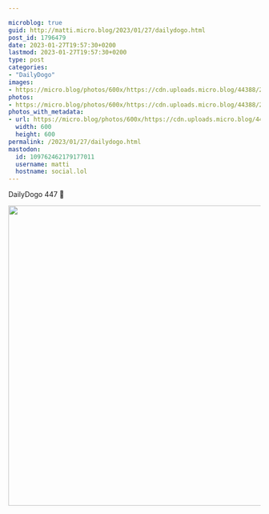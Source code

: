 ```yaml
---

microblog: true
guid: http://matti.micro.blog/2023/01/27/dailydogo.html
post_id: 1796479
date: 2023-01-27T19:57:30+0200
lastmod: 2023-01-27T19:57:30+0200
type: post
categories:
- "DailyDogo"
images:
- https://micro.blog/photos/600x/https://cdn.uploads.micro.blog/44388/2023/c437089f9a.jpg
photos:
- https://micro.blog/photos/600x/https://cdn.uploads.micro.blog/44388/2023/c437089f9a.jpg
photos_with_metadata:
- url: https://micro.blog/photos/600x/https://cdn.uploads.micro.blog/44388/2023/c437089f9a.jpg
  width: 600
  height: 600
permalink: /2023/01/27/dailydogo.html
mastodon:
  id: 109762462179177011
  username: matti
  hostname: social.lol
---
```

DailyDogo 447 🐶

<img src="/media/uploads/2023/c437089f9a.jpg" width="600" height="600" alt="" />
